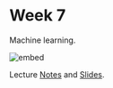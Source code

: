 # Week 7

Machine learning.

![embed](https://www.youtube.com/embed/dgt6IfEXgDk)

Lecture [Notes](http://docs.cs50.net/2016/fall/notes/7/week7.html) and [Slides](http://cdn.cs50.net/2016/fall/lectures/7/week7.pdf).
